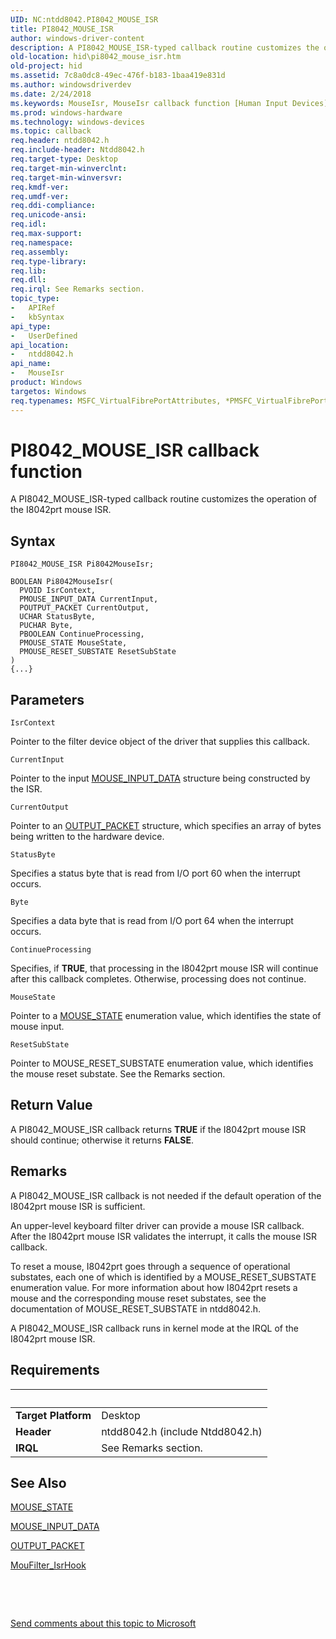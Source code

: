 ```yaml
---
UID: NC:ntdd8042.PI8042_MOUSE_ISR
title: PI8042_MOUSE_ISR
author: windows-driver-content
description: A PI8042_MOUSE_ISR-typed callback routine customizes the operation of the I8042prt mouse ISR.
old-location: hid\pi8042_mouse_isr.htm
old-project: hid
ms.assetid: 7c8a0dc8-49ec-476f-b183-1baa419e831d
ms.author: windowsdriverdev
ms.date: 2/24/2018
ms.keywords: MouseIsr, MouseIsr callback function [Human Input Devices], PI8042_MOUSE_ISR, hid.pi8042_mouse_isr, i8042ref_f077c4e7-f77b-4f47-a0a7-a7007e4f2475.xml, ntdd8042/MouseIsr
ms.prod: windows-hardware
ms.technology: windows-devices
ms.topic: callback
req.header: ntdd8042.h
req.include-header: Ntdd8042.h
req.target-type: Desktop
req.target-min-winverclnt: 
req.target-min-winversvr: 
req.kmdf-ver: 
req.umdf-ver: 
req.ddi-compliance: 
req.unicode-ansi: 
req.idl: 
req.max-support: 
req.namespace: 
req.assembly: 
req.type-library: 
req.lib: 
req.dll: 
req.irql: See Remarks section.
topic_type:
-	APIRef
-	kbSyntax
api_type:
-	UserDefined
api_location:
-	ntdd8042.h
api_name:
-	MouseIsr
product: Windows
targetos: Windows
req.typenames: MSFC_VirtualFibrePortAttributes, *PMSFC_VirtualFibrePortAttributes
---
```



# PI8042_MOUSE_ISR callback function
A PI8042_MOUSE_ISR-typed callback routine customizes the operation of the I8042prt mouse ISR.

## Syntax

```
PI8042_MOUSE_ISR Pi8042MouseIsr;

BOOLEAN Pi8042MouseIsr(
  PVOID IsrContext,
  PMOUSE_INPUT_DATA CurrentInput,
  POUTPUT_PACKET CurrentOutput,
  UCHAR StatusByte,
  PUCHAR Byte,
  PBOOLEAN ContinueProcessing,
  PMOUSE_STATE MouseState,
  PMOUSE_RESET_SUBSTATE ResetSubState
)
{...}
```

## Parameters

`IsrContext`

Pointer to the filter device object of the driver that supplies this callback.

`CurrentInput`

Pointer to the input <a href="https://msdn.microsoft.com/library/windows/hardware/ff542403">MOUSE_INPUT_DATA</a> structure being constructed by the ISR.

`CurrentOutput`

Pointer to an <a href="..\ntdd8042\ns-ntdd8042-_output_packet.md">OUTPUT_PACKET</a> structure, which specifies an array of bytes being written to the hardware device.

`StatusByte`

Specifies a status byte that is read from I/O port 60 when the interrupt occurs.

`Byte`

Specifies a data byte that is read from I/O port 64 when the interrupt occurs.

`ContinueProcessing`

Specifies, if <b>TRUE</b>, that processing in the I8042prt mouse ISR will continue after this callback completes. Otherwise, processing does not continue.

`MouseState`

Pointer to a <a href="..\ntdd8042\ne-ntdd8042-_mouse_state.md">MOUSE_STATE</a> enumeration value, which identifies the state of mouse input.

`ResetSubState`

Pointer to MOUSE_RESET_SUBSTATE enumeration value, which identifies the mouse reset substate. See the Remarks section.


## Return Value

A PI8042_MOUSE_ISR callback returns <b>TRUE</b> if the I8042prt mouse ISR should continue; otherwise it returns <b>FALSE</b>.

## Remarks

A PI8042_MOUSE_ISR callback is not needed if the default operation of the I8042prt mouse ISR is sufficient.

An upper-level keyboard filter driver can provide a mouse ISR callback. After the I8042prt mouse ISR validates the interrupt, it calls the mouse ISR callback.

To reset a mouse, I8042prt goes through a sequence of operational substates, each one of which is identified by a MOUSE_RESET_SUBSTATE enumeration value. For more information about how I8042prt resets a mouse and the corresponding mouse reset substates, see the documentation of MOUSE_RESET_SUBSTATE in ntdd8042.h.

A PI8042_MOUSE_ISR callback runs in kernel mode at the IRQL of the I8042prt mouse ISR.

## Requirements
| &nbsp; | &nbsp; |
| ---- |:---- |
| **Target Platform** | Desktop |
| **Header** | ntdd8042.h (include Ntdd8042.h) |
| **IRQL** | See Remarks section. |

## See Also

<a href="..\ntdd8042\ne-ntdd8042-_mouse_state.md">MOUSE_STATE</a>



<a href="https://msdn.microsoft.com/library/windows/hardware/ff542403">MOUSE_INPUT_DATA</a>



<a href="..\ntdd8042\ns-ntdd8042-_output_packet.md">OUTPUT_PACKET</a>



<a href="https://msdn.microsoft.com/34d0a7e9-4a1e-43ba-a643-800ebaadc360">MouFilter_IsrHook</a>



 

 

<a href="mailto:wsddocfb@microsoft.com?subject=Documentation%20feedback [hid\hid]:%20PI8042_MOUSE_ISR callback function%20 RELEASE:%20(2/24/2018)&amp;body=%0A%0APRIVACY STATEMENT%0A%0AWe use your feedback to improve the documentation. We don't use your email address for any other purpose, and we'll remove your email address from our system after the issue that you're reporting is fixed. While we're working to fix this issue, we might send you an email message to ask for more info. Later, we might also send you an email message to let you know that we've addressed your feedback.%0A%0AFor more info about Microsoft's privacy policy, see http://privacy.microsoft.com/en-us/default.aspx." title="Send comments about this topic to Microsoft">Send comments about this topic to Microsoft</a>